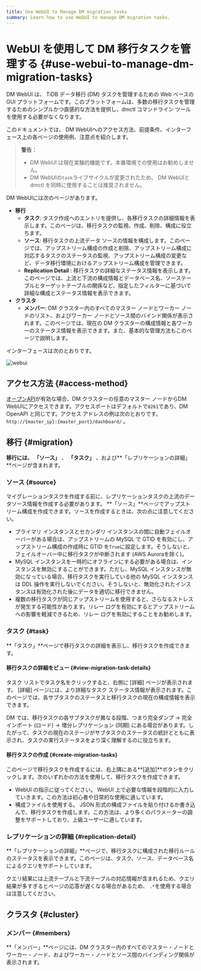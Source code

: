 ```yaml
---
title: Use WebUI to Manage DM migration tasks
summary: Learn how to use WebUI to manage DM migration tasks.
---
```


# WebUI を使用して DM 移行タスクを管理する {#use-webui-to-manage-dm-migration-tasks}

DM WebUI は、 TiDB データ移行 (DM) タスクを管理するための Web ベースの GUI プラットフォームです。このプラットフォームは、多数の移行タスクを管理するためのシンプルかつ直感的な方法を提供し、dmctl コマンドライン ツールを使用する必要がなくなります。

このドキュメントでは、 DM WebUIへのアクセス方法、前提条件、インターフェース上の各ページの使用例、注意点を紹介します。

> **警告：**
>
> -   DM WebUI は現在実験的機能です。本番環境での使用はお勧めしません。
> -   DM WebUIの`task`ライフサイクルが変更されたため、 DM WebUIと dmctl を同時に使用することは推奨されません。

DM WebUIには次のページがあります。

-   **移行**
    -   **タスク**: タスク作成へのエントリを提供し、各移行タスクの詳細情報を表示します。このページは、移行タスクの監視、作成、削除、構成に役立ちます。
    -   **ソース**: 移行タスクの上流データ ソースの情報を構成します。このページでは、アップストリーム構成の作成と削除、アップストリーム構成に対応するタスクのステータスの監視、アップストリーム構成の変更など、データ移行環境におけるアップストリーム構成を管理できます。
    -   **Replication Detail** : 移行タスクの詳細なステータス情報を表示します。このページでは、上流と下流の構成情報とデータベース名、ソーステーブルとターゲットテーブルの関係など、指定したフィルターに基づいて詳細な構成とステータス情報を表示できます。
-   **クラスタ**
    -   **メンバー**: DM クラスター内のすべてのマスター ノードとワーカー ノードのリスト、およびワーカー ノードとソース間のバインド関係が表示されます。このページでは、現在の DM クラスターの構成情報と各ワーカーのステータス情報を表示できます。また、基本的な管理方法もこのページで説明します。

インターフェースは次のとおりです。

![webui](/media/dm/dm-webui-preview-en.png)

## アクセス方法 {#access-method}

[オープンAPI](/dm/dm-open-api.md#maintain-dm-clusters-using-openapi)が有効な場合、DM クラスターの任意のマスター ノードからDM WebUIにアクセスできます。アクセスポートはデフォルトで`8261`であり、DM OpenAPI と同じです。アクセス アドレスの例は次のとおりです。 `http://{master_ip}:{master_port}/dashboard/` 。

## 移行 {#migration}

**移行には、** **「ソース」** 、 **「タスク」** 、および**「レプリケーションの詳細」**ページが含まれます。

### ソース {#source}

マイグレーションタスクを作成する前に、レプリケーションタスクの上流のデータソース情報を作成する必要があります。 **「ソース」**ページでアップストリーム構成を作成できます。ソースを作成するときは、次の点に注意してください。

-   プライマリ インスタンスとセカンダリ インスタンスの間に自動フェイルオーバーがある場合は、アップストリームの MySQL で GTID を有効にし、アップストリーム構成の作成時に GTID を`True`に設定します。そうしないと、フェイルオーバー中に移行タスクが中断されます (AWS Auroraを除く)。
-   MySQL インスタンスを一時的にオフラインにする必要がある場合は、インスタンスを無効にすることができます。ただし、MySQL インスタンスが無効になっている場合、移行タスクを実行している他の MySQL インスタンスは DDL 操作を実行しないでください。そうしないと、無効化されたインスタンスは有効化された後にデータを適切に移行できません。
-   複数の移行タスクが同じアップストリームを使用すると、さらなるストレスが発生する可能性があります。リレー ログを有効にするとアップストリームへの影響を軽減できるため、リレー ログを有効にすることをお勧めします。

### タスク {#task}

**「タスク」**ページで移行タスクの詳細を表示し、移行タスクを作成できます。

#### 移行タスクの詳細をビュー {#view-migration-task-details}

タスク リストでタスク名をクリックすると、右側に [詳細] ページが表示されます。 [詳細] ページには、より詳細なタスク ステータス情報が表示されます。このページでは、各サブタスクのステータスと移行タスクの現在の構成情報を表示できます。

DM では、移行タスクの各サブタスクが異なる段階、つまり完全ダンプ -&gt; 完全インポート (ロード) -&gt; 増分レプリケーション (同期) にある場合があります。したがって、タスクの現在のステージがサブタスクのステータスの統計とともに表示され、タスクの実行ステータスをより深く理解するのに役立ちます。

#### 移行タスクの作成 {#create-migration-tasks}

このページで移行タスクを作成するには、右上隅にある**[追加]**ボタンをクリックします。次のいずれかの方法を使用して、移行タスクを作成できます。

-   WebUI の指示に従ってください。 WebUI 上で必要な情報を段階的に入力していきます。この方法は初心者や日常的な使用に適しています。
-   構成ファイルを使用する。 JSON 形式の構成ファイルを貼り付けるか書き込んで、移行タスクを作成します。この方法は、より多くのパラメーターの調整をサポートしており、上級ユーザーに適しています。

### レプリケーションの詳細 {#replication-detail}

**「レプリケーションの詳細」**ページで、移行タスクに構成された移行ルールのステータスを表示できます。このページは、タスク、ソース、データベース名によるクエリをサポートしています。

クエリ結果には上流テーブルと下流テーブルの対応情報が含まれるため、クエリ結果が多すぎるとページの応答が遅くなる場合があるため、 `.*`を使用する場合は注意してください。

## クラスタ {#cluster}

### メンバー {#members}

**「メンバー」**ページには、DM クラスター内のすべてのマスター・ノードとワーカー・ノード、およびワーカー・ノードとソース間のバインディング関係が表示されます。
